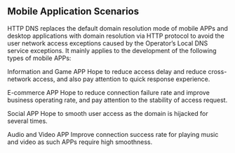 ## Mobile Application Scenarios

HTTP DNS replaces the default domain resolution mode of mobile APPs and desktop applications with domain resolution via HTTP protocol to avoid the user network access exceptions caused by the Operator’s Local DNS service exceptions.
 It mainly applies to the development of the following types of mobile APPs:

Information and Game APP
 Hope to reduce access delay and reduce cross-network access, and also pay attention to quick response experience.

E-commerce APP
 Hope to reduce connection failure rate and improve business operating rate, and pay attention to the stability of access request.

Social APP
 Hope to smooth user access as the domain is hijacked for several times.

Audio and Video APP
 Improve connection success rate for playing music and video as such APPs require high smoothness.
